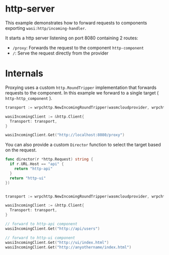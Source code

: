 # http-server

This example demonstrates how to forward requests to components exporting `wasi:http/incoming-handler`.

It starts a http server listening on port 8080 containing 2 routes:

- `/proxy`: Forwards the request to the component `http-component`
- `/`: Serve the request directly from the provider

# Internals

Proxying uses a custom `http.RoundTripper` implementation that forwards requests to the component.
In this example we forward to a single target ( `http-http_component` ).

```go
transport := wrpchttp.NewIncomingRoundTripper(wasmcloudprovider, wrpchttp.WithSingleTarget("http-http_component"))

wasiIncomingClient := &http.Client{
  Transport: transport,
}

wasiIncomingClient.Get("http://localhost:8080/proxy")
```

You can also provide a custom `Director` function to select the target based on the request.

```go
func director(r *http.Request) string {
  if r.URL.Host == "api" {
    return "http-api"
  }
  return "http-ui"
})


transport := wrpchttp.NewIncomingRoundTripper(wasmcloudprovider, wrpchttp.WithDirector(director))

wasiIncomingClient := &http.Client{
  Transport: transport,
}

// forward to http-api component
wasiIncomingClient.Get("http://api/users")

// forward to http-ui component
wasiIncomingClient.Get("http://ui/index.html")
wasiIncomingClient.Get("http://anyothername/index.html")
```
